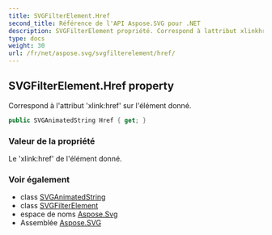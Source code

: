 ```yaml
---
title: SVGFilterElement.Href
second_title: Référence de l'API Aspose.SVG pour .NET
description: SVGFilterElement propriété. Correspond à lattribut xlinkhref sur lélément donné.
type: docs
weight: 30
url: /fr/net/aspose.svg/svgfilterelement/href/
---
```

## SVGFilterElement.Href property

Correspond à l'attribut 'xlink:href' sur l'élément donné.

```csharp
public SVGAnimatedString Href { get; }
```

### Valeur de la propriété

Le 'xlink:href' de l'élément donné.

### Voir également

* class [SVGAnimatedString](../../../aspose.svg.datatypes/svganimatedstring/)
* class [SVGFilterElement](../)
* espace de noms [Aspose.Svg](../../svgfilterelement/)
* Assemblée [Aspose.SVG](../../../)


